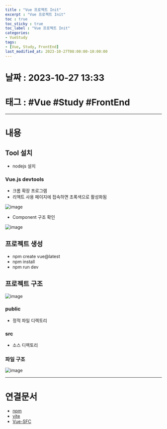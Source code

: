 ```yaml
---
title : "Vue 프로젝트 Init"
excerpt : "Vue 프로젝트 Init"
toc : true
toc_sticky : true
toc_label : "Vue 프로젝트 Init"
categories:
- VueStudy
tags:
- [Vue, Study, FrontEnd]
last_modified_at: 2023-10-27T08:00:00-10:00:00
---
```


# 날짜 : 2023-10-27 13:33

# 태그 : #Vue #Study #FrontEnd
---

# 내용

## Tool 설치
- nodejs 설치

### Vue.js devtools
- 크롬 확장 프로그램
- 리액트 사용 페이지에 접속하면 초록색으로 활성화됨
  
![image](../../assets/images/VueDevTool.png)
- Component 구조 확인
  
![image](../../assets/images/VueComponentStructure.png)

## 프로젝트 생성
- npm create vue@latest 
- npm install
- npm run dev

## 프로젝트 구조
  
![image](../../assets/images/VueProjectStructure.png)

### public
- 정적 파일 디렉토리

### src
- 소스 디렉토리

### 파일 구조
  
![image](../../assets/images/VueViteProjectStructure.png)

---

# 연결문서
- [npm](../../nodejs/nodejs-npm)
- [vite](../../webcommon/webcommon-vite)
- [Vue-SFC](../../vuestudy/vuestudy-Vue-SFC)